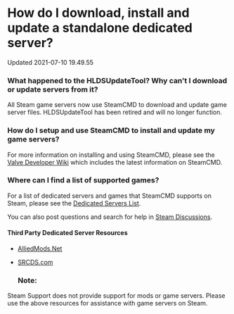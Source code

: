 # How do I download, install and update a standalone dedicated server?
Updated 2021-07-10 19.49.55

### What happened to the HLDSUpdateTool? Why can't I download or update servers from it?
All Steam game servers now use SteamCMD to download and update game server files. HLDSUpdateTool has been retired and will no longer function.  
  
### How do I setup and use SteamCMD to install and update my game servers?
For more information on installing and using SteamCMD, please see the [Valve Developer Wiki](https://developer.valvesoftware.com/wiki/SteamCMD) which includes the latest information on SteamCMD.  
  
### Where can I find a list of supported games?
For a list of dedicated servers and games that SteamCMD supports on Steam, please see the [Dedicated Servers List](https://developer.valvesoftware.com/wiki/Dedicated_Servers_List).  
  
You can also post questions and search for help in [Steam Discussions](http://steamcommunity.com/discussions/#tools).  
  
#### Third Party Dedicated Server Resources

* [AlliedMods.Net](https://forums.alliedmods.net/forumdisplay.php?f=129)
* [SRCDS.com](http://www.srcds.com/)

  
  
  ### Note:
Steam Support does not provide support for mods or game servers. Please use the above resources for assistance with game servers on Steam.